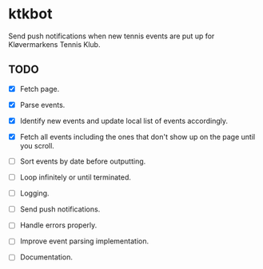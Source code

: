# ktkbot
Send push notifications when new tennis events are put up for Kløvermarkens Tennis Klub.

## TODO
- [x] Fetch page.
- [x] Parse events.
- [x] Identify new events and update local list of events accordingly.
- [x] Fetch all events including the ones that don't show up on the page until you scroll.
- [ ] Sort events by date before outputting.
- [ ] Loop infinitely or until terminated.
- [ ] Logging.
- [ ] Send push notifications.
- [ ] Handle errors properly.
- [ ] Improve event parsing implementation.
- [ ] Documentation.

